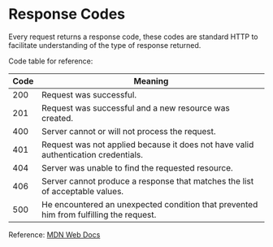 # Response Codes

Every request returns a response code, these codes are standard HTTP to facilitate understanding of the type of response returned.

Code table for reference:

Code | Meaning
--------- | ----------
200 | Request was successful.
201 | Request was successful and a new resource was created.
400 | Server cannot or will not process the request.
401 | Request was not applied because it does not have valid authentication credentials.
404 | Server was unable to find the requested resource.
406 | Server cannot produce a response that matches the list of acceptable values.
500 | He encountered an unexpected condition that prevented him from fulfilling the request.


Reference: [MDN Web Docs](https://developer.mozilla.org/pt-BR/docs/Web/HTTP/status)